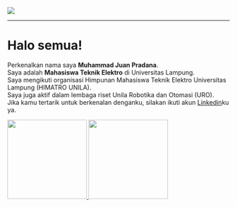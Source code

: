![](https://komarev.com/ghpvc/?username=juanpradana&color=lightgrey&label=Profile+Visit's)

---

# Halo semua! 
Perkenalkan nama saya **Muhammad Juan Pradana**.\
Saya adalah **Mahasiswa Teknik Elektro** di Universitas Lampung.\
Saya mengikuti organisasi Himpunan Mahasiswa Teknik Elektro Universitas Lampung (HIMATRO UNILA).\
Saya juga aktif dalam lembaga riset Unila Robotika dan Otomasi (URO).\
Jika kamu tertarik untuk berkenalan denganku, silakan ikuti akun [Linkedin](https://www.linkedin.com/in/muhammad-juan-pradana-0868771a7/)ku ya.
 
<p align="left">
<a href="https://github.com/juanpradana">
  <img height="180em" src="https://github-readme-stats-eight-theta.vercel.app/api?username=juanpradana&show_icons=true&theme=algolia&include_all_commits=true&count_private=true"/>
  <img height="180em" src="https://github-readme-stats-eight-theta.vercel.app/api/top-langs/?username=juanpradana&layout=compact&langs_count=8&theme=algolia"/>
</a>
</p>
